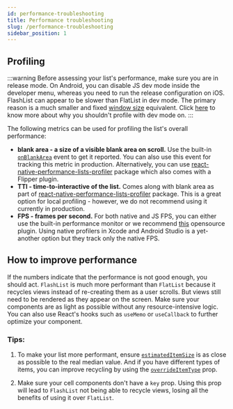 ```yaml
---
id: performance-troubleshooting
title: Performance troubleshooting
slug: /performance-troubleshooting
sidebar_position: 1
---
```


## Profiling

:::warning
Before assessing your list's performance, make sure you are in release mode. On Android, you can disable JS dev mode inside the developer menu, whereas you need to run the release configuration on iOS.
FlashList can appear to be slower than FlatList in dev mode. The primary reason is a much smaller and fixed [window size](https://reactnative.dev/docs/virtualizedlist#windowsize) equivalent. Click [here](https://reactnative.dev/docs/performance#running-in-development-mode-devtrue) to know more about why you shouldn't profile with dev mode on.
:::

The following metrics can be used for profiling the list's overall performance:

- **blank area - a size of a visible blank area on scroll.** Use the built-in [`onBlankArea`](/usage#onBlankArea) event to get it reported. You can also use this event for tracking this metric in production. Alternatively, you can use [react-native-performance-lists-profiler](https://react-native-performance.docs.shopify.io/guides/react-native-performance-lists-profiler) package which also comes with a Flipper plugin.
- **TTI - time-to-interactive of the list.** Comes along with blank area as part of [react-native-performance-lists-profiler](https://react-native-performance.docs.shopify.io/guides/react-native-performance-lists-profiler) package. This is a great option for local profiling - however, we do not recommend using it currently in production.
- **FPS - frames per second.** For both native and JS FPS, you can either use the built-in performance monitor or we recommend [this](https://github.com/bamlab/react-native-performance) opensource plugin. Using native profilers in Xcode and Android Studio is a yet-another option but they track only the native FPS.

## How to improve performance

If the numbers indicate that the performance is not good enough, you should act. `FlashList` is much more performant than `FlatList` because it recycles views instead of re-creating them as a user scrolls. But views still need to be rendered as they appear on the screen. Make sure your components are as light as possible without any resource-intensive logic. You can also use React's hooks such as `useMemo` or `useCallback` to further optimize your component.

### Tips:

1. To make your list more performant, ensure [`estimatedItemSize`](/usage#estimateditemsize) is as close as possible to the real median value. And if you have different types of items, you can improve recycling by using the [`overrideItemType`](/usage#overrideitemtype) prop.

2. Make sure your cell components don't have a `key` prop. Using this prop will lead to `FlashList` not being able to recycle views, losing all the benefits of using it over `FlatList`.
